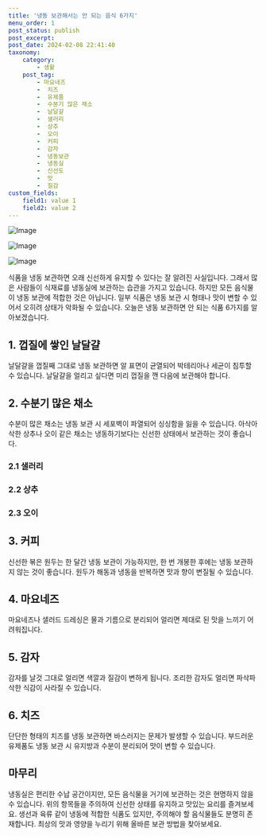 ```yaml
---
title: '냉동 보관해서는 안 되는 음식 6가지'
menu_order: 1
post_status: publish
post_excerpt: 
post_date: 2024-02-08 22:41:40
taxonomy:
    category:
        - 생활
    post_tag:
        - 마요네즈
        -  치즈
        -  유제품
        -  수분기 많은 채소
        -  날달걀
        -  샐러리
        -  상추
        -  오이
        -  커피
        -  감자
        -  냉동보관
        -  냉동실
        -  신선도
        -  맛
        -  질감
custom_fields:
    field1: value 1
    field2: value 2
---
```


![Image](https://imgnews.pstatic.net/image/296/2024/02/08/0000074378_001_20240208173201359.jpg?type=w647)

![Image](https://imgnews.pstatic.net/image/296/2024/02/08/0000074378_002_20240208173201412.jpg?type=w647)

![Image](https://imgnews.pstatic.net/image/296/2024/02/08/0000074378_003_20240208173201456.jpg?type=w647)

식품을 냉동 보관하면 오래 신선하게 유지할 수 있다는 잘 알려진 사실입니다. 그래서 많은 사람들이 식재료를 냉동실에 보관하는 습관을 가지고 있습니다. 하지만 모든 음식물이 냉동 보관에 적합한 것은 아닙니다. 일부 식품은 냉동 보관 시 형태나 맛이 변할 수 있어서 오히려 상태가 악화될 수 있습니다. 오늘은 냉동 보관하면 안 되는 식품 6가지를 알아보겠습니다.
## 1. 껍질에 쌓인 날달걀
날달걀을 껍질째 그대로 냉동 보관하면 알 표면이 균열되어 박테리아나 세균이 침투할 수 있습니다. 날달걀을 얼리고 싶다면 미리 껍질을 깬 다음에 보관해야 합니다.
## 2. 수분기 많은 채소
수분이 많은 채소는 냉동 보관 시 세포벽이 파열되어 싱싱함을 잃을 수 있습니다. 아삭아삭한 상추나 오이 같은 채소는 냉동하기보다는 신선한 상태에서 보관하는 것이 좋습니다.
### 2.1 샐러리
### 2.2 상추
### 2.3 오이
## 3. 커피
신선한 볶은 원두는 한 달간 냉동 보관이 가능하지만, 한 번 개봉한 후에는 냉동 보관하지 않는 것이 좋습니다. 원두가 해동과 냉동을 반복하면 맛과 향이 변질될 수 있습니다.
## 4. 마요네즈
마요네즈나 샐러드 드레싱은 물과 기름으로 분리되어 얼리면 제대로 된 맛을 느끼기 어려워집니다.
## 5. 감자
감자를 날것 그대로 얼리면 색깔과 질감이 변하게 됩니다. 조리한 감자도 얼리면 파삭파삭한 식감이 사라질 수 있습니다.
## 6. 치즈
단단한 형태의 치즈를 냉동 보관하면 바스러지는 문제가 발생할 수 있습니다. 부드러운 유제품도 냉동 보관 시 유지방과 수분이 분리되어 맛이 변할 수 있습니다.
## 마무리
냉동실은 편리한 수납 공간이지만, 모든 음식물을 거기에 보관하는 것은 현명하지 않을 수 있습니다. 위의 항목들을 주의하여 신선한 상태를 유지하고 맛있는 요리를 즐겨보세요. 생선과 육류 같이 냉동에 적합한 식품도 있지만, 주의해야 할 음식물들도 분명히 존재합니다. 최상의 맛과 영양을 누리기 위해 올바른 보관 방법을 찾아보세요.
